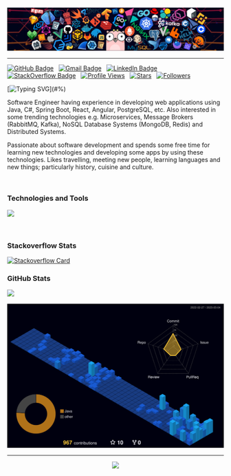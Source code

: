 <a href="#!"><img src='images/header_01.png' alt="header"></img></a>
<hr/>

[![GitHub Badge](https://img.shields.io/badge/GitHub-100000?style=flat&logo=github&logoColor=white)](https://github.com/yildizmy)&nbsp;&nbsp;
[![Gmail Badge](https://img.shields.io/badge/Gmail-D14836?style=flat&logo=gmail&logoColor=white)](mailto:yildizmy@gmail.com)&nbsp;&nbsp;
[![LinkedIn Badge](https://img.shields.io/badge/LinkedIn-0077B5?style=flat&logo=linkedin&logoColor=white)](https://linkedin.com/in/yildizmurat)&nbsp;&nbsp;
[![StackOverflow Badge](https://img.shields.io/stackexchange/stackoverflow/r/1604048?style=flat&logo=stackoverflow&color=orange&label=StackOverflow)](https://stackoverflow.com/users/1604048/murat-y%c4%b1ld%c4%b1z?tab=profile)&nbsp;&nbsp;
[![Profile Views](https://komarev.com/ghpvc/?username=yildizmy&style=flat&color=green&label=Profile+views)](#/)&nbsp;&nbsp;
[![Stars](https://custom-icon-badges.herokuapp.com/github/stars/yildizmy?color=55960c&labelColor=488207&style=social&logo=star&logoColor=black&label=Stars)](https://github.com/yildizmy?tab=repositories&sort=stargazers)&nbsp;&nbsp;
[![Followers](https://custom-icon-badges.herokuapp.com/github/followers/yildizmy?color=236ad3&labelColor=1155ba&style=social&logo=github&logoColor=black&label=Follow)](https://github.com/yildizmy?tab=followers)&nbsp;&nbsp;

[![Typing SVG](https://readme-typing-svg.herokuapp.com?font=comfortaa&size=25&duration=4500&color=EF8236&center=false&vCenter=true&height=40&lines=Hello+world!;¡Hola+mundo!;Hallo+wereld!;Merhaba+dünya!;Zdravo+svijete!;Привіт+світ!;Ciao+mondo!;Hallo+welt!;नमस्ते+दुनिया!;Bonjour+monde!;Helló+világ!;Γειά+σου+κόσμε!;Hei+maailma!;こんにちは世界！;Witaj+świecie!;Hej+världen!;Tere+maailm!)](#%)

Software Engineer having experience in developing web applications using Java, C#, Spring Boot, React, Angular, PostgreSQL, etc. Also interested in some trending technologies e.g. Microservices, Message Brokers (RabbitMQ, Kafka), NoSQL Database Systems (MongoDB, Redis) and Distributed Systems.

Passionate about software development and spends some free time for learning new technologies and developing some apps by using these technologies. Likes travelling, meeting new people, learning languages and new things; particularly history, cuisine and culture.

<br/>

### Technologies and Tools
<p style="text-align:left">
  <a href="#&"><img src="https://skillicons.dev/icons?i=java,cs,spring,hibernate,maven,dotnet,js,ts,angular,react,html,css,postgres,mysql,mongo,git,github,gitlab,docker,azure,idea,eclipse,vscode,sqlite&perline=12" /></a>
</p>
<br/>

### Stackoverflow Stats
[//]: # (<a href="https://www.stackoverflow.com/users/1604048/murat-yıldız" target="_blank" rel="noreferrer"><img src="https://raw.githubusercontent.com/danielcranney/readme-generator/main/public/icons/socials/stackoverflow.svg" width="64" height="64" /></a>&nbsp;&nbsp;&nbsp;[![StackOverflow]&#40;https://github-readme-stackoverflow.vercel.app/?userID=1604048&layout=compact&theme=dark&#41;]&#40;https://stackoverflow.com/users/1604048/murat-yıldız&#41;)
[![Stackoverflow Card](https://readme-components.vercel.app/api?component=stackoverflow&stackoverflowid=1604048&theme=dark)](https://www.stackoverflow.com/users/1604048/murat-yıldız)


### GitHub Stats
<a href="#?"><img height="auto" width="443px" src ="https://github-readme-stats.vercel.app/api?username=yildizmy&count_private=true&theme=slateorange&show_icons=true&hide_border=false&hide=&bg_color=2A2A2A&include_all_commits=true"></a>

[![GitHub Stats](./profile-3d-contrib/profile-night-view.svg)](#=)
<hr>

<p style="text-align:center">
  <a href="#*"><img src="https://capsule-render.vercel.app/api?type=waving&color=gradient&customColorList=2&height=110&&section=footer&animation=twinkling"/></a>
</p>
